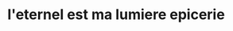 ---
title: "l'eternel est ma lumiere epicerie"
url: /gonaives/leternel-est-ma-lumiere-epicerie/
shop: comodidad
---
